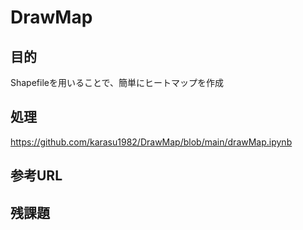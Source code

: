 # DrawMap

## 目的
Shapefileを用いることで、簡単にヒートマップを作成

## 処理
https://github.com/karasu1982/DrawMap/blob/main/drawMap.ipynb

## 参考URL

## 残課題
